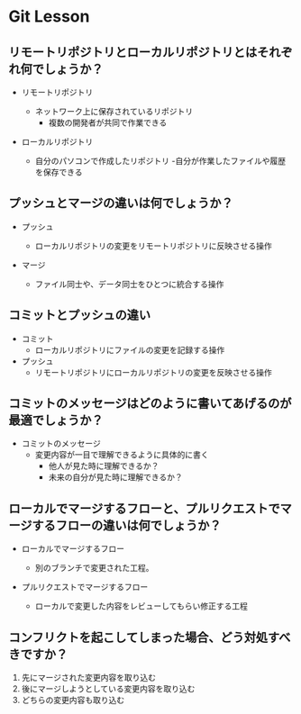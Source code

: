 # Git Lesson

## リモートリポジトリとローカルリポジトリとはそれぞれ何でしょうか？
- リモートリポジトリ
    - ネットワーク上に保存されているリポジトリ
      - 複数の開発者が共同で作業できる
    
- ローカルリポジトリ
    - 自分のパソコンで作成したリポジトリ
     -自分が作業したファイルや履歴を保存できる

## プッシュとマージの違いは何でしょうか？
- プッシュ
    - ローカルリポジトリの変更をリモートリポジトリに反映させる操作
    
- マージ
    - ファイル同士や、データ同士をひとつに統合する操作


## コミットとプッシュの違い
- コミット
    - ローカルリポジトリにファイルの変更を記録する操作
 - プッシュ
    - リモートリポジトリにローカルリポジトリの変更を反映させる操作

## コミットのメッセージはどのように書いてあげるのが最適でしょうか？
- コミットのメッセージ
    - 変更内容が一目で理解できるように具体的に書く
        - 他人が見た時に理解できるか？
        - 未来の自分が見た時に理解できるか？
  


## ローカルでマージするフローと、プルリクエストでマージするフローの違いは何でしょうか？
- ローカルでマージするフロー
    - 別のブランチで変更された工程。
    
- プルリクエストでマージするフロー
    - ローカルで変更した内容をレビューしてもらい修正する工程
## コンフリクトを起こしてしまった場合、どう対処すべきですか？
1. 先にマージされた変更内容を取り込む
1. 後にマージしようとしている変更内容を取り込む
1. どちらの変更内容も取り込む

